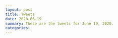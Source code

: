 ```yaml
---
layout: post
title: Tweets
date: 2020-06-19
summary: These are the tweets for June 19, 2020.
categories:
---
```


